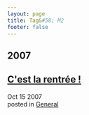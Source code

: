 ```yaml
---
layout: page
title: Tag&#58; M2
footer: false
---
```


<div id="blog-archives" class="category">
<h2>2007</h2>

<article>
<h1><a href="/2007/10/15/cest-la-rentree/index.html">C'est la rentrée !</a></h1>
<time datetime="2007-10-15T00:00:00-06:00" pubdate><span class='month'>Oct</span> <span class='day'>15</span> <span class='year'>2007</span></time>
<footer>
<span class="categories">posted in 
<a href='/categories/general/'>General</a></span>
</footer>
</article>
</div>
